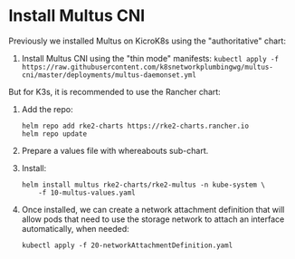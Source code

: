 # Install Multus CNI

Previously we installed Multus on KicroK8s using the "authoritative" chart:

1. Install Multus CNI using the "thin mode" manifests:
   `kubectl apply -f https://raw.githubusercontent.com/k8snetworkplumbingwg/multus-cni/master/deployments/multus-daemonset.yml`

But for K3s, it is recommended to use the Rancher chart:

1. Add the repo:

    ```shell
    helm repo add rke2-charts https://rke2-charts.rancher.io
    helm repo update
    ```

2. Prepare a values file with whereabouts sub-chart.
3. Install:

    ```shell
    helm install multus rke2-charts/rke2-multus -n kube-system \
        -f 10-multus-values.yaml
    ```

4. Once installed, we can create a network attachment definition that will
allow pods that need to use the storage network to attach an interface 
automatically, when needed:

    ```shell
    kubectl apply -f 20-networkAttachmentDefinition.yaml
    ```